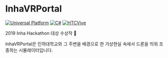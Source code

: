 # InhaVRPortal

[![Universal Platform](https://img.shields.io/badge/Platform-Universal-darkgreen?logo=windows&logoColor=white)](https://docs.microsoft.com/ko-kr/windows/uwp/get-started/universal-application-platform-guide)
[![C#](https://img.shields.io/badge/C%23-Unity-222?logo=Unity)](https://unity.com/)
[![HTCVive](https://img.shields.io/badge/VR-HTC%20Vive-1af)](https://www.vive.com/)

2019 Inha Hackathon 대상 수상작 :1st_place_medal:

InhaVRPortal은 인하대학교와 그 주변을 배경으로 한 가상현실 속에서 드론을 띄워 조종하는 시뮬레이터입니다.
